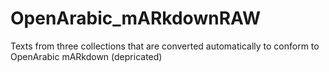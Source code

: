 # OpenArabic_mARkdownRAW
Texts from three collections that are converted automatically to conform to OpenArabic mARkdown (depricated)

